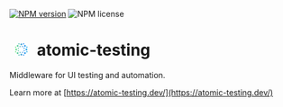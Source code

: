 [![NPM version](https://img.shields.io/npm/v/@atomic-testing/core.svg?style=flat)](https://www.npmjs.com/package/@atomic-testing/core) ![NPM license](https://img.shields.io/npm/l/@atomic-testing/core.svg?style=flat)

# <img src="./docs/static/img/logo.svg" width="22" height="22" hspace="10" /> atomic-testing

Middleware for UI testing and automation.

Learn more at [https://atomic-testing.dev/](https://atomic-testing.dev/)
